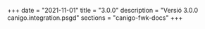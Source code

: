+++
date        = "2021-11-01"
title       = "3.0.0"
description = "Versió 3.0.0 canigo.integration.psgd"
sections    = "canigo-fwk-docs"
+++